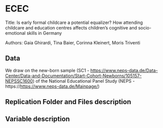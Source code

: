 # ECEC

Title: Is early formal childcare a potential equalizer?
How attending childcare and education centres affects children’s cognitive and socio-emotional skills in Germany

Authors: Gaia Ghirardi, Tina Baier, Corinna Kleinert, Moris Triventi

## Data 

We draw on the new-born sample (SC1 - https://www.neps-data.de/Data-Center/Data-and-Documentation/Start-Cohort-Newborns/105157-NEPSSC1600) of the National Educational Panel Study (NEPS - https://https://www.neps-data.de/Mainpage/)

## Replication Folder and Files description

## Variable description
